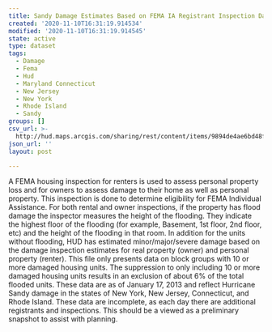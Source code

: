 ```yaml
---
title: Sandy Damage Estimates Based on FEMA IA Registrant Inspection Data
created: '2020-11-10T16:31:19.914534'
modified: '2020-11-10T16:31:19.914545'
state: active
type: dataset
tags:
  - Damage
  - Fema
  - Hud
  - Maryland Connecticut
  - New Jersey
  - New York
  - Rhode Island
  - Sandy
groups: []
csv_url: >-
  http://hud.maps.arcgis.com/sharing/rest/content/items/9894de4ae6bd48f5a01e51e1e31c2c95/data
json_url: ''
layout: post

---
```

A FEMA housing inspection for renters is used to assess personal property loss and for owners to assess damage to their home as well as personal property. This inspection is done to determine eligibility for FEMA Individual Assistance. For both rental and owner inspections, if the property has flood damage the inspector measures the height of the flooding. They indicate the highest floor of the flooding (for example, Basement, 1st floor, 2nd floor, etc) and the height of the flooding in that room. In addition for the units without flooding, HUD has estimated minor/major/severe damage based on the damage inspection estimates for real property (owner) and personal property (renter). 
This file only presents data on block groups with 10 or more damaged housing units. The suppression to only including 10 or more damaged housing units results in an exclusion of about 6% of the total flooded units. These data are as of January 17, 2013 and reflect Hurricane Sandy damage in the states of New York, New Jersey, Connecticut, and Rhode Island. These data are incomplete, as each day there are additional registrants and inspections. This should be a viewed as a preliminary snapshot to assist with planning.
